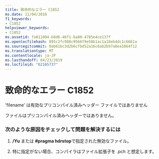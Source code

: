 ```yaml
---
title: 致命的なエラー C1852
ms.date: 11/04/2016
f1_keywords:
- C1852
helpviewer_keywords:
- C1852
ms.assetid: fa011004-b8d6-46f1-ba80-4785e4ce137f
ms.openlocfilehash: 895c2fc988c9566f9e50b1ac1a18eb4dc1c6661a
ms.sourcegitcommit: 0ab61bc3d2b6cfbd52a16c6ab2b97a8ea1864f12
ms.translationtype: MT
ms.contentlocale: ja-JP
ms.lasthandoff: 04/23/2019
ms.locfileid: "62165737"
---
```

# <a name="fatal-error-c1852"></a>致命的なエラー C1852

'filename' は有効なプリコンパイル済みヘッダー ファイルではありません

ファイルはプリコンパイル済みヘッダーではありません。

### <a name="to-fix-by-checking-the-following-possible-causes"></a>次のような原因をチェックして問題を解決するには

1. **/Yu** または **#pragma hdrstop**で指定された無効なファイル。

1. 特に指定がない場合、コンパイラはファイル拡張子を .pch と想定します。
